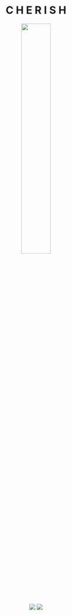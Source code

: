 <div align='center'>
<h1> C H E R I S H </h1>
<p align="center">
  <img src="https://i.pinimg.com/564x/73/4c/f0/734cf021e04d5f5187052943ad702398.jpg" width="40%" height="40%">
</p>
<p align="center">
<span>
<img src="https://github-readme-stats.vercel.app/api?username=chaerish&theme=onedark&show_icons=true">
<img src="https://github-readme-stats.vercel.app/api/top-langs/?username=chaerish&layout=compact">
 </span>
</p>
</div>
